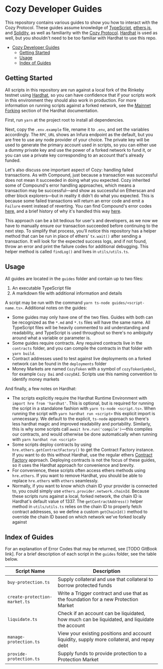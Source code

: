 # Cozy Developer Guides

This repository contains various guides to show you how to interact with the Cozy Protocol. These guides assume knowledge of [TypeScript](https://www.typescriptlang.org/), [ethers.js](https://docs.ethers.io/v5/single-page/), and [Solidity](https://docs.soliditylang.org/en/v0.8.3/), as well as familiarity with the [Cozy Protocol](https://app.gitbook.com/@cozy-finance-1/s/cozy-docs/for-developers/technical-overview). [Hardhat](https://hardhat.org/) is used as well, but you shouldn't need to be too familiar with Hardhat to use this repo.

- [Cozy Developer Guides](#cozy-developer-guides)
  - [Getting Started](#getting-started)
  - [Usage](#usage)
  - [Index of Guides](#index-of-guides)

## Getting Started

All scripts in this repository are run against a local fork of the Rinkeby testnet using [Hardhat](https://hardhat.org/), so you can have confidence that if your scripts work in this environment they should also work in production. For more information on running scripts against a forked network, see the [Mainnet Forking](https://hardhat.org/guides/mainnet-forking.html) section of the Hardhat documentation.

First, run `yarn` at the project root to install all dependencies.

Next, copy the `.env.example` file, rename it to `.env`, and set the variables accordingly. The `RPC_URL` shows an Infura endpoint as the default, but you are free to use any node provider of your choice. The private key will be used to generate the primary account used in scripts, so you can either use a dummy private key and use the power of a forked network to fund it, or you can use a private key corresponding to an account that's already funded.

Let's also discuss one important aspect of Cozy: handling failed transactions. As with Compound, just because a transaction was successful does not mean it succeeded in doing what you expected. Cozy inherited some of Compound's error handling approaches, which means a transaction may be successful&mdash;and show as successful on Etherscan and other block explorers&mdash;but in reality it didn't do what you expected. This is because some failed transactions will return an error code and emit a `Failure` event instead of reverting. You can find Compound's error codes [here](https://compound.finance/docs/ctokens#error-codes), and a brief history of why it's handled this way [here](https://www.comp.xyz/t/brief-history-of-error-handling-in-the-protocol/1169).

This approach can be a bit tedious for user's and developers, as we now we have to manually ensure our transaction succeeded before continuing to the next step. To simplify that process, you'll notice this repository has a helper method that can be run in place of ethers' `tx.wait()` after sending a transaction. It will look for the expected success logs, and if not found, throw an error and print the failure codes for additional debugging. This helper method is called `findLog()` and lives in `utils/utils.ts`.

## Usage

All guides are located in the `guides` folder and contain up to two files:

1. An executable TypeScript file
2. A markdown file with additional information and details

A script may be run with the command `yarn ts-node guides/<script-name.ts>`. Additional notes on the guides:

- Some guides may only have one of the two files. Guides with both can be recognized as the `*.md` and `*.ts` files will have the same name. All TypeScript files will be heavily commented to aid understanding and readability, and TypeScript is used throughout so there's no ambiguity around what a variable or parameter is.
- Some guides require contracts. Any required contracts live in the `contracts` folder, and you can compile the contracts in that folder with `yarn build`.
- Contract addresses used to test against live deployments on a forked network can be found in the `deployments` folder
- Money Markets are named `CozyToken` with a symbol of `cozyTokenSymbol`, for example `Cozy Dai` and `cozyDAI`. Scripts use this naming convention to identify money markets

And finally, a few notes on Hardhat:

- The scripts explicitly require the Hardhat Runtime Environment with `import hre from 'hardhat'`. This is optional, but is required for running the script in a standalone fashion with `yarn ts-node <script.ts>`. When running the script with `yarn hardhat run <script>` this explicit import is unnecessary. We default to the explicit, `ts-node` approach so there's less hardhat magic and improved readability and portability. Similarly, this is why some scripts call `await hre.run('compile')`&mdash;this compiles our contracts, and would otherwise be done automatically when running with `yarn hardhat run <script>`
- Some scripts deploy contracts by using `hre.ethers.getContractFactory()` to get the Contract Factory instance. If you want to do this without Hardhat, use the regular ethers [Contract Factory](https://docs.ethers.io/v5/single-page/#/v5/api/contract/contract-factory/) approach. Deploying contracts is not the focus of these guides, so it uses the Hardhat approach for convenience and brevity.
- For convenience, these scripts often access ethers methods using `hre.ethers`. If you want to remove Hardhat, you should be able to replace `hre.ethers` with `ethers` seamlessly.
- Normally, if you want to know which chain ID your provider is connected to, you could simply use `ethers.provider.network.chainId`. Because these scripts runs against a local, forked network, the chain ID is Hardhat's default value of 1337. The `getContractAddress()` helper method in `utils/utils.ts` relies on the chain ID to properly fetch contract addresses, so we define a custom `getChainId()` method to override the chain ID based on which network we've forked locally against

## Index of Guides

For an explanation of Error Codes that may be returned, see [TODO GitBook link]. For a brief description of each script in the `guides` folder, see the table below.

| Script Name                   | Description                                                                                  |
| ----------------------------- | -------------------------------------------------------------------------------------------- |
| `buy-protection.ts`           | Supply collateral and use that collateral to borrow protected funds                          |
| `create-protection-market.ts` | Write a Trigger contract and use that as the foundation for a new Protection Market          |
| `liquidate.ts`                | Check if an account can be liquidated, how much can be liquidated, and liquidate the account |
| `manage-protection.ts`        | View your existing positions and account liquidity, supply more collateral, and repay debt   |
| `provide-protection.ts`       | Supply funds to provide protection to a Protection Market                                    |
